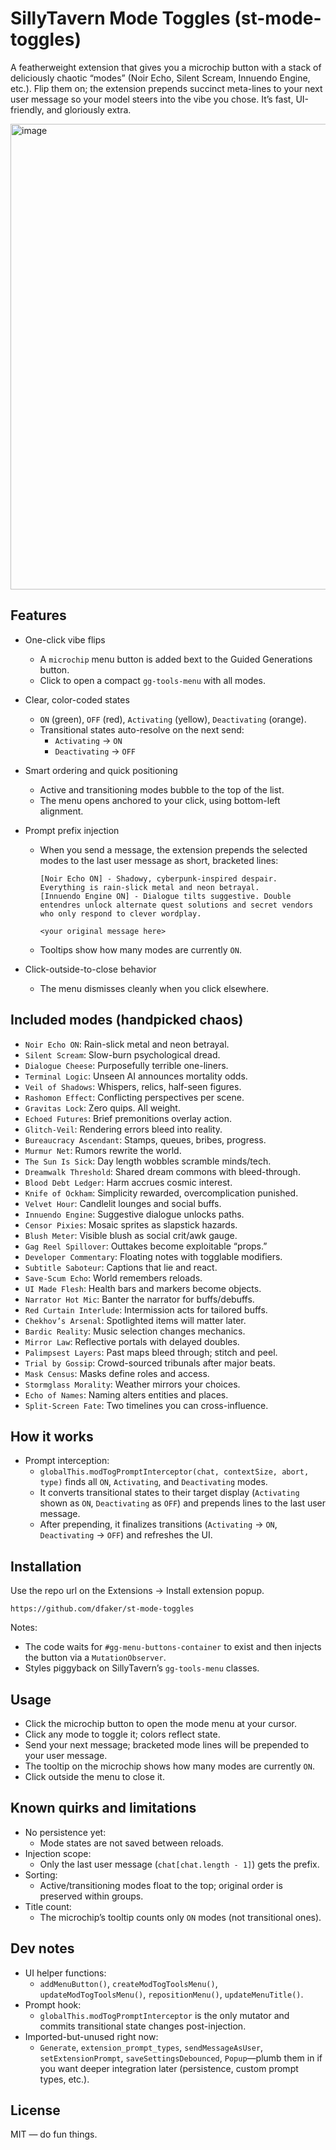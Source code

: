 # SillyTavern Mode Toggles (st-mode-toggles)

A featherweight extension that gives you a microchip button with a stack of deliciously chaotic “modes” (Noir Echo, Silent Scream, Innuendo Engine, etc.). Flip them on; the extension prepends succinct meta-lines to your next user message so your model steers into the vibe you chose. It’s fast, UI-friendly, and gloriously extra.

<img width="1713" height="745" alt="image" src="https://github.com/user-attachments/assets/004885a7-5706-4c45-aa0a-a2b210b0c431" />

## Features

- One-click vibe flips
  - A `microchip` menu button is added bext to the Guided Generations button.
  - Click to open a compact `gg-tools-menu` with all modes.

- Clear, color-coded states
  - `ON` (green), `OFF` (red), `Activating` (yellow), `Deactivating` (orange).
  - Transitional states auto-resolve on the next send:
    - `Activating` → `ON`
    - `Deactivating` → `OFF`

- Smart ordering and quick positioning
  - Active and transitioning modes bubble to the top of the list.
  - The menu opens anchored to your click, using bottom-left alignment.

- Prompt prefix injection
  - When you send a message, the extension prepends the selected modes to the last user message as short, bracketed lines:
    ```
    [Noir Echo ON] - Shadowy, cyberpunk-inspired despair. Everything is rain-slick metal and neon betrayal.
    [Innuendo Engine ON] - Dialogue tilts suggestive. Double entendres unlock alternate quest solutions and secret vendors who only respond to clever wordplay.

    <your original message here>
    ```
  - Tooltips show how many modes are currently `ON`.

- Click-outside-to-close behavior
  - The menu dismisses cleanly when you click elsewhere.

## Included modes (handpicked chaos)

- `Noir Echo ON`: Rain-slick metal and neon betrayal.
- `Silent Scream`: Slow-burn psychological dread.
- `Dialogue Cheese`: Purposefully terrible one-liners.
- `Terminal Logic`: Unseen AI announces mortality odds.
- `Veil of Shadows`: Whispers, relics, half-seen figures.
- `Rashomon Effect`: Conflicting perspectives per scene.
- `Gravitas Lock`: Zero quips. All weight.
- `Echoed Futures`: Brief premonitions overlay action.
- `Glitch-Veil`: Rendering errors bleed into reality.
- `Bureaucracy Ascendant`: Stamps, queues, bribes, progress.
- `Murmur Net`: Rumors rewrite the world.
- `The Sun Is Sick`: Day length wobbles scramble minds/tech.
- `Dreamwalk Threshold`: Shared dream commons with bleed-through.
- `Blood Debt Ledger`: Harm accrues cosmic interest.
- `Knife of Ockham`: Simplicity rewarded, overcomplication punished.
- `Velvet Hour`: Candlelit lounges and social buffs.
- `Innuendo Engine`: Suggestive dialogue unlocks paths.
- `Censor Pixies`: Mosaic sprites as slapstick hazards.
- `Blush Meter`: Visible blush as social crit/awk gauge.
- `Gag Reel Spillover`: Outtakes become exploitable “props.”
- `Developer Commentary`: Floating notes with togglable modifiers.
- `Subtitle Saboteur`: Captions that lie and react.
- `Save-Scum Echo`: World remembers reloads.
- `UI Made Flesh`: Health bars and markers become objects.
- `Narrator Hot Mic`: Banter the narrator for buffs/debuffs.
- `Red Curtain Interlude`: Intermission acts for tailored buffs.
- `Chekhov’s Arsenal`: Spotlighted items will matter later.
- `Bardic Reality`: Music selection changes mechanics.
- `Mirror Law`: Reflective portals with delayed doubles.
- `Palimpsest Layers`: Past maps bleed through; stitch and peel.
- `Trial by Gossip`: Crowd-sourced tribunals after major beats.
- `Mask Census`: Masks define roles and access.
- `Stormglass Morality`: Weather mirrors your choices.
- `Echo of Names`: Naming alters entities and places.
- `Split-Screen Fate`: Two timelines you can cross-influence.

## How it works

- Prompt interception:
  - `globalThis.modTogPromptInterceptor(chat, contextSize, abort, type)` finds all `ON`, `Activating`, and `Deactivating` modes.
  - It converts transitional states to their target display (`Activating` shown as `ON`, `Deactivating` as `OFF`) and prepends lines to the last user message.
  - After prepending, it finalizes transitions (`Activating` → `ON`, `Deactivating` → `OFF`) and refreshes the UI.

## Installation

Use the repo url on the Extensions -> Install extension popup.

`https://github.com/dfaker/st-mode-toggles`

Notes:
- The code waits for `#gg-menu-buttons-container` to exist and then injects the button via a `MutationObserver`.
- Styles piggyback on SillyTavern’s `gg-tools-menu` classes.

## Usage

- Click the microchip button to open the mode menu at your cursor.
- Click any mode to toggle it; colors reflect state.
- Send your next message; bracketed mode lines will be prepended to your user message.
- The tooltip on the microchip shows how many modes are currently `ON`.
- Click outside the menu to close it.

## Known quirks and limitations

- No persistence yet:
  - Mode states are not saved between reloads.
- Injection scope:
  - Only the last user message (`chat[chat.length - 1]`) gets the prefix.
- Sorting:
  - Active/transitioning modes float to the top; original order is preserved within groups.
- Title count:
  - The microchip’s tooltip counts only `ON` modes (not transitional ones).

## Dev notes

- UI helper functions:
  - `addMenuButton()`, `createModTogToolsMenu()`, `updateModTogToolsMenu()`, `repositionMenu()`, `updateMenuTitle()`.
- Prompt hook:
  - `globalThis.modTogPromptInterceptor` is the only mutator and commits transitional state changes post-injection.
- Imported-but-unused right now:
  - `Generate`, `extension_prompt_types`, `sendMessageAsUser`, `setExtensionPrompt`, `saveSettingsDebounced`, `Popup`—plumb them in if you want deeper integration later (persistence, custom prompt types, etc.).

## License

MIT — do fun things.
